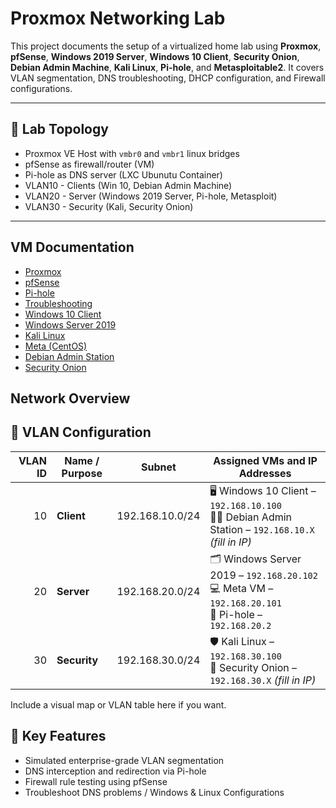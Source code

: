 # Proxmox Networking Lab

This project documents the setup of a virtualized home lab using **Proxmox**, **pfSense**, **Windows 2019 Server**, **Windows 10 Client**, **Security Onion**, **Debian Admin Machine**, **Kali Linux**, **Pi-hole**, and **Metasploitable2**. It covers VLAN segmentation, DNS troubleshooting, DHCP configuration, and Firewall configurations.

---

## 🧱 Lab Topology

- Proxmox VE Host with `vmbr0` and `vmbr1` linux bridges 
- pfSense as firewall/router (VM)
- Pi-hole as DNS server (LXC Ubunutu Container)
- VLAN10 - Clients (Win 10, Debian Admin Machine)
- VLAN20 - Server (Windows 2019 Server, Pi-hole, Metasploit)
- VLAN30 - Security (Kali, Security Onion)

---

## VM Documentation

- [Proxmox](./Proxmox/README.md)
- [pfSense](./pfSense/README.md)
- [Pi-hole](./Pi-hole/README.md)
- [Troubleshooting](./Troubleshoot/README.md)
- [Windows 10 Client](./Win10_Client/README.md)
- [Windows Server 2019](./WinServer2019/README.md)
- [Kali Linux](./Kali_Linux/README.md)
- [Meta (CentOS)](./Meta/README.md)
- [Debian Admin Station](./Debian_Admin/README.md)
- [Security Onion](./SecurityOnion/README.md)

## Network Overview

## 📶 VLAN Configuration

| **VLAN ID** | **Name / Purpose** | **Subnet**        | **Assigned VMs and IP Addresses**                                       |
|------------:|--------------------|-------------------|-------------------------------------------------------------------------|
| 10          | **Client**         | 192.168.10.0/24   | 🖥️ Windows 10 Client – `192.168.10.100`  <br> 🧑‍💼 Debian Admin Station – `192.168.10.X` *(fill in IP)* |
| 20          | **Server**         | 192.168.20.0/24   | 🗂️ Windows Server 2019 – `192.168.20.102`  <br> 💻 Meta VM – `192.168.20.101` <br> 🍍 Pi-hole – `192.168.20.2` |
| 30          | **Security**       | 192.168.30.0/24   | 🛡️ Kali Linux – `192.168.30.100`  <br> 📡 Security Onion – `192.168.30.X` *(fill in IP)* |


Include a visual map or VLAN table here if you want.


## 🔧 Key Features

- Simulated enterprise-grade VLAN segmentation
- DNS interception and redirection via Pi-hole
- Firewall rule testing using pfSense
- Troubleshoot DNS problems / Windows & Linux Configurations
